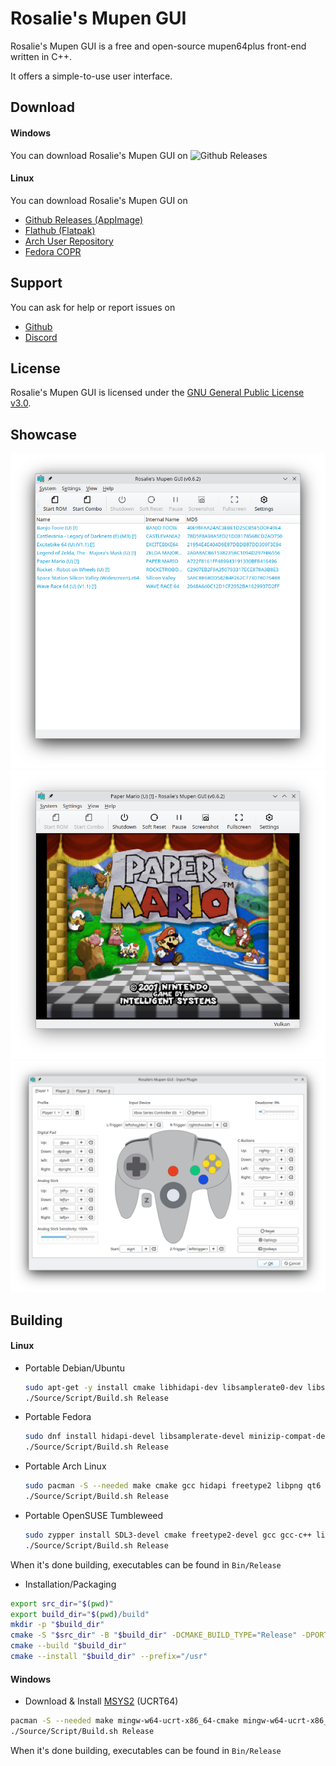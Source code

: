 # Rosalie's Mupen GUI

Rosalie's Mupen GUI is a free and open-source mupen64plus front-end written in C++.

It offers a simple-to-use user interface.

## Download

#### Windows
You can download Rosalie's Mupen GUI on ![Github Releases](https://github.com/Rosalie241/RMG/releases)

#### Linux
You can download Rosalie's Mupen GUI on 
* [Github Releases (AppImage)](https://github.com/Rosalie241/RMG/releases)
* [Flathub (Flatpak)](https://flathub.org/apps/details/com.github.Rosalie241.RMG)
* [Arch User Repository](https://aur.archlinux.org/packages/rmg)
* [Fedora COPR](https://copr.fedorainfracloud.org/coprs/rosalie/RMG/)

## Support

You can ask for help or report issues on
* [Github](https://github.com/Rosalie241/RMG/issues/new)
* [Discord](https://discord.gg/k9GuyJ2PpF)

## License

Rosalie's Mupen GUI is licensed under the [GNU General Public License v3.0](https://www.gnu.org/licenses/gpl-3.0.en.html).

## Showcase

![RomBrowser](Package/Screenshots/RomBrowser.png)
![InGame](Package/Screenshots/InGame.png)
![InputSettings](Package/Screenshots/InputSettings.png)

## Building

#### Linux
* Portable Debian/Ubuntu

  ```bash
  sudo apt-get -y install cmake libhidapi-dev libsamplerate0-dev libspeex-dev libminizip-dev libsdl3-dev libfreetype6-dev libgl1-mesa-dev libglu1-mesa-dev pkg-config zlib1g-dev binutils-dev libspeexdsp-dev qt6-base-dev libqt6svg6-dev libvulkan-dev build-essential nasm git zip ninja-build
  ./Source/Script/Build.sh Release
  ```
  
* Portable Fedora
  ```bash
  sudo dnf install hidapi-devel libsamplerate-devel minizip-compat-devel SDL3-devel freetype-devel mesa-libGL-devel mesa-libGLU-devel pkgconfig zlib-ng-devel binutils-devel speexdsp-devel qt6-qtbase-devel qt6-qtsvg-devel vulkan-devel gcc-c++ nasm git ninja-build
  ./Source/Script/Build.sh Release
  ```

* Portable Arch Linux
  ```bash
  sudo pacman -S --needed make cmake gcc hidapi freetype2 libpng qt6 sdl3 libsamplerate nasm minizip pkgconf vulkan-headers git
  ./Source/Script/Build.sh Release
  ```

* Portable OpenSUSE Tumbleweed
  ```bash
  sudo zypper install SDL3-devel cmake freetype2-devel gcc gcc-c++ libhidapi-devel libhidapi-hidraw0 libpng16-devel libsamplerate-devel make nasm ninja pkgconf-pkg-config speex-devel vulkan-devel zlib-devel qt6-tools-devel qt6-opengl-devel qt6-widgets-devel qt6-svg-devel minizip-devel git
  ./Source/Script/Build.sh Release
  ```

When it's done building, executables can be found in `Bin/Release`

* Installation/Packaging
```bash
export src_dir="$(pwd)"
export build_dir="$(pwd)/build"
mkdir -p "$build_dir"
cmake -S "$src_dir" -B "$build_dir" -DCMAKE_BUILD_TYPE="Release" -DPORTABLE_INSTALL="OFF" -DCMAKE_INSTALL_PREFIX="/usr" -G "Ninja"
cmake --build "$build_dir"
cmake --install "$build_dir" --prefix="/usr"
```

#### Windows
* Download & Install [MSYS2](https://www.msys2.org/) (UCRT64)
```bash
pacman -S --needed make mingw-w64-ucrt-x86_64-cmake mingw-w64-ucrt-x86_64-gcc mingw-w64-ucrt-x86_64-hidapi mingw-w64-ucrt-x86_64-freetype mingw-w64-ucrt-x86_64-libpng mingw-w64-ucrt-x86_64-qt6 mingw-w64-ucrt-x86_64-sdl3 mingw-w64-ucrt-x86_64-speexdsp mingw-w64-ucrt-x86_64-libsamplerate mingw-w64-ucrt-x86_64-libusb mingw-w64-ucrt-x86_64-nasm mingw-w64-ucrt-x86_64-minizip mingw-w64-ucrt-x86_64-vulkan-headers git
./Source/Script/Build.sh Release
```

When it's done building, executables can be found in `Bin/Release`
